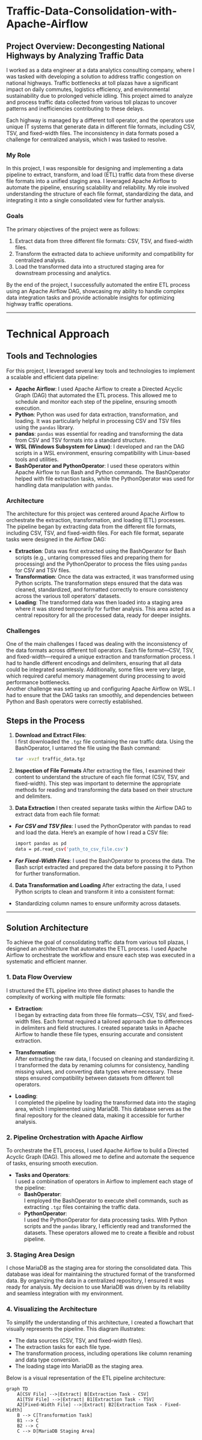 
# Traffic-Data-Consolidation-with-Apache-Airflow  

## Project Overview: Decongesting National Highways by Analyzing Traffic Data  

I worked as a data engineer at a data analytics consulting company, where I was tasked with developing a solution to address traffic congestion on national highways. Traffic bottlenecks at toll plazas have a significant impact on daily commutes, logistics efficiency, and environmental sustainability due to prolonged vehicle idling. This project aimed to analyze and process traffic data collected from various toll plazas to uncover patterns and inefficiencies contributing to these delays.

Each highway is managed by a different toll operator, and the operators use unique IT systems that generate data in different file formats, including CSV, TSV, and fixed-width files. The inconsistency in data formats posed a challenge for centralized analysis, which I was tasked to resolve.

### My Role
In this project, I was responsible for designing and implementing a data pipeline to extract, transform, and load (ETL) traffic data from these diverse file formats into a unified staging area. I leveraged Apache Airflow to automate the pipeline, ensuring scalability and reliability. My role involved understanding the structure of each file format, standardizing the data, and integrating it into a single consolidated view for further analysis.

### Goals
The primary objectives of the project were as follows:
1. Extract data from three different file formats: CSV, TSV, and fixed-width files.
2. Transform the extracted data to achieve uniformity and compatibility for centralized analysis.
3. Load the transformed data into a structured staging area for downstream processing and analytics.

By the end of the project, I successfully automated the entire ETL process using an Apache Airflow DAG, showcasing my ability to handle complex data integration tasks and provide actionable insights for optimizing highway traffic operations.

---

# Technical Approach  

## Tools and Technologies  
For this project, I leveraged several key tools and technologies to implement a scalable and efficient data pipeline:  
- **Apache Airflow**: I used Apache Airflow to create a Directed Acyclic Graph (DAG) that automated the ETL process. This allowed me to schedule and monitor each step of the pipeline, ensuring smooth execution.
- **Python**: Python was used for data extraction, transformation, and loading. It was particularly helpful in processing CSV and TSV files using the `pandas` library.
- **pandas**: `pandas` was essential for reading and transforming the data from CSV and TSV formats into a standard structure.
- **WSL (Windows Subsystem for Linux)**: I developed and ran the DAG scripts in a WSL environment, ensuring compatibility with Linux-based tools and utilities.
- **BashOperator and PythonOperator**: I used these operators within Apache Airflow to run Bash and Python commands. The BashOperator helped with file extraction tasks, while the PythonOperator was used for handling data manipulation with `pandas`.

### Architecture  
The architecture for this project was centered around Apache Airflow to orchestrate the extraction, transformation, and loading (ETL) processes. The pipeline began by extracting data from the different file formats, including CSV, TSV, and fixed-width files. For each file format, separate tasks were designed in the Airflow DAG:
- **Extraction**: Data was first extracted using the BashOperator for Bash scripts (e.g., untaring compressed files and preparing them for processing) and the PythonOperator to process the files using `pandas` for CSV and TSV files.
- **Transformation**: Once the data was extracted, it was transformed using Python scripts. The transformation steps ensured that the data was cleaned, standardized, and formatted correctly to ensure consistency across the various toll operators’ datasets.
- **Loading**: The transformed data was then loaded into a staging area where it was stored temporarily for further analysis. This area acted as a central repository for all the processed data, ready for deeper insights.

### Challenges  
One of the main challenges I faced was dealing with the inconsistency of the data formats across different toll operators. Each file format—CSV, TSV, and fixed-width—required a unique extraction and transformation process. I had to handle different encodings and delimiters, ensuring that all data could be integrated seamlessly. Additionally, some files were very large, which required careful memory management during processing to avoid performance bottlenecks.  
Another challenge was setting up and configuring Apache Airflow on WSL. I had to ensure that the DAG tasks ran smoothly, and dependencies between Python and Bash operators were correctly established.

## Steps in the Process  
1. **Download and Extract Files**:  
   I first downloaded the `.tgz` file containing the raw traffic data. Using the BashOperator, I untarred the file using the Bash command:  
   ```bash
   tar -xvzf traffic_data.tgz
   ```
2. **Inspection of File Formats**
After extracting the files, I examined their content to understand the structure of each file format (CSV, TSV, and fixed-width). This step was important to determine the appropriate methods for reading and transforming the data based on their structure and delimiters.

3. **Data Extraction**
I then created separate tasks within the Airflow DAG to extract data from each file format:

- ***For CSV and TSV files***: I used the PythonOperator with pandas to read and load the data. Here’s an example of how I read a CSV file:
  ```bash
  import pandas as pd
  data = pd.read_csv('path_to_csv_file.csv')
  ```
- ***For Fixed-Width Files***: I used the BashOperator to process the data. The Bash script extracted and prepared the data before passing it to Python for further transformation.
4. **Data Transformation and Loading**
After extracting the data, I used Python scripts to clean and transform it into a consistent format:

- Standardizing column names to ensure uniformity across datasets.
---


  ## Solution Architecture  

To achieve the goal of consolidating traffic data from various toll plazas, I designed an architecture that automates the ETL process. I used Apache Airflow to orchestrate the workflow and ensure each step was executed in a systematic and efficient manner.  

### 1. Data Flow Overview  
I structured the ETL pipeline into three distinct phases to handle the complexity of working with multiple file formats:  

- **Extraction**:  
  I began by extracting data from three file formats—CSV, TSV, and fixed-width files. Each format required a tailored approach due to differences in delimiters and field structures. I created separate tasks in Apache Airflow to handle these file types, ensuring accurate and consistent extraction.  

- **Transformation**:  
  After extracting the raw data, I focused on cleaning and standardizing it. I transformed the data by renaming columns for consistency, handling missing values, and converting data types where necessary. These steps ensured compatibility between datasets from different toll operators.  

- **Loading**:  
  I completed the pipeline by loading the transformed data into the staging area, which I implemented using MariaDB. This database serves as the final repository for the cleaned data, making it accessible for further analysis.  

### 2. Pipeline Orchestration with Apache Airflow  
To orchestrate the ETL process, I used Apache Airflow to build a Directed Acyclic Graph (DAG). This allowed me to define and automate the sequence of tasks, ensuring smooth execution.  

- **Tasks and Operators**:  
  I used a combination of operators in Airflow to implement each stage of the pipeline:  
  - **BashOperator**:  
    I employed the BashOperator to execute shell commands, such as extracting `.tgz` files containing the traffic data.  
  - **PythonOperator**:  
    I used the PythonOperator for data processing tasks. With Python scripts and the `pandas` library, I efficiently read and transformed the datasets. These operators allowed me to create a flexible and robust pipeline.  

### 3. Staging Area Design  
I chose MariaDB as the staging area for storing the consolidated data. This database was ideal for maintaining the structured format of the transformed data. By organizing the data in a centralized repository, I ensured it was ready for analysis. My decision to use MariaDB was driven by its reliability and seamless integration with my environment.  

### 4. Visualizing the Architecture  
To simplify the understanding of this architecture, I created a flowchart that visually represents the pipeline. This diagram illustrates:  
- The data sources (CSV, TSV, and fixed-width files).  
- The extraction tasks for each file type.  
- The transformation process, including operations like column renaming and data type conversion.  
- The loading stage into MariaDB as the staging area.  

Below is a visual representation of the ETL pipeline architecture:  

```mermaid
graph TD  
    A[CSV File] -->|Extract| B[Extraction Task - CSV]  
    A1[TSV File] -->|Extract| B1[Extraction Task - TSV]  
    A2[Fixed-Width File] -->|Extract| B2[Extraction Task - Fixed-Width]  
    B --> C[Transformation Task]  
    B1 --> C  
    B2 --> C  
    C --> D[MariaDB Staging Area]
```


